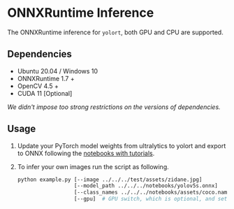 # ONNXRuntime Inference

The ONNXRuntime inference for `yolort`, both GPU and CPU are supported.

## Dependencies

- Ubuntu 20.04 / Windows 10
- ONNXRuntime 1.7 +
- OpenCV 4.5 +
- CUDA 11 \[Optional\]

*We didn't impose too strong restrictions on the versions of dependencies.*

## Usage

1. Update your PyTorch model weights from ultralytics to yolort and export to ONNX following the [notebooks with tutorials](https://github.com/zhiqwang/yolov5-rt-stack/blob/master/notebooks/).

1. To infer your own images run the script as following.

   ```bash
   python example.py [--image ../../../test/assets/zidane.jpg]
                     [--model_path ../../../notebooks/yolov5s.onnx]
                     [--class_names ../../../notebooks/assets/coco.names]
                     [--gpu]  # GPU switch, which is optional, and set False as default
   ```
